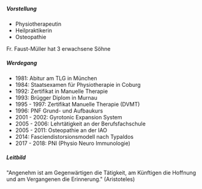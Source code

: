 ##### Vorstellung

* Physiotherapeutin
* Heilpraktikerin
* Osteopathie

Fr. Faust-Müller hat 3 erwachsene Söhne

##### Werdegang

* 1981: Abitur am TLG in München
* 1984: Staatsexamen für Physiotherapie in Coburg
* 1992: Zertifikat in Manuelle Therapie
* 1993: Brügger Diplom in Murnau
* 1995 - 1997: Zertifikat Manuelle Therapie (DVMT)
* 1996: PNF Grund- und Aufbaukurs
* 2001 - 2002: Gyrotonic Expansion System
* 2005 - 2006: Lehrtätigkeit an der Berufsfachschule
* 2005 - 2011: Osteopathie an der IAO
* 2014: Fasciendistorsionsmodell nach Typaldos
* 2017 - 2018: PNI (Physio Neuro Immunologie)

##### Leitbild

"Angenehm ist am Gegenwärtigen die Tätigkeit, am Künftigen die Hoffnung und am Vergangenen die Erinnerung." (Aristoteles)

